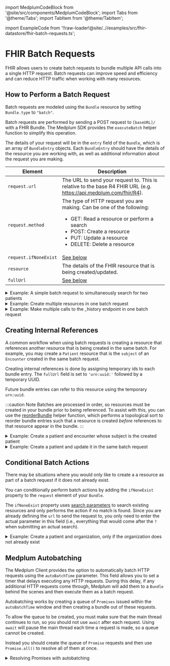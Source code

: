 import MedplumCodeBlock from '@site/src/components/MedplumCodeBlock';
import Tabs from '@theme/Tabs';
import TabItem from '@theme/TabItem';

import ExampleCode from '!!raw-loader!@site/..//examples/src/fhir-datastore/fhir-batch-requests.ts';

# FHIR Batch Requests

FHIR allows users to create batch requests to bundle multiple API calls into a single HTTP request. Batch requests can improve speed and efficiency and can reduce HTTP traffic when working with many resources.

## How to Perform a Batch Request

Batch requests are modeled using the `Bundle` resource by setting `Bundle.type` to `"batch"`.

Batch requests are performed by sending a POST request to `[baseURL]/` with a FHIR Bundle. The Medplum SDK provides the `executeBatch` helper function to simplify this operation.

The details of your request will be in the `entry` field of the `Bundle`, which is an array of `BundleEntry` objects. Each `BundleEntry` should have the details of the resource you are working with, as well as additional information about the request you are making.

| Element               | Description                                                                                                                                                                                                                  |
| --------------------- | ---------------------------------------------------------------------------------------------------------------------------------------------------------------------------------------------------------------------------- |
| `request.url`         | The URL to send your request to. This is relative to the base R4 FHIR URL (e.g. https://api.medplum.com/fhir/R4).                                                                                                            |
| `request.method`      | The type of HTTP request you are making. Can be one of the following: <ul><li>GET: Read a resource or perform a search</li><li>POST: Create a resource</li><li>PUT: Update a resource</li><li>DELETE: Delete a resource</li></ul> |
| `request.ifNoneExist` | [See below](#conditional-batch-actions)                                                                                                                                                                                      |
| `resource`            | The details of the FHIR resource that is being created/updated.                                                                                                                                                              |
| `fullUrl`             | [See below](#creating-internal-references)                                                                                                                                                                                   |

<details><summary>Example: A simple batch request to simultaneously search for two patients</summary>
<Tabs groupId="language">
  <TabItem value="ts" label="Typescript">
    <MedplumCodeBlock language="ts" selectBlocks="simpleBatchTs">
      {ExampleCode}
    </MedplumCodeBlock>
  </TabItem>
  <TabItem value="cli" label="CLI">
    <MedplumCodeBlock language="bash" selectBlocks="simpleBatchCli">
      {ExampleCode}
    </MedplumCodeBlock>
  </TabItem>
  <TabItem value="curl" label="cURL">
    <MedplumCodeBlock language="bash" selectBlocks="simpleBatchCurl">
      {ExampleCode}
    </MedplumCodeBlock>
  </TabItem>
</Tabs>
</details>

<details><summary>Example: Create multiple resources in one batch request</summary>
  <MedplumCodeBlock language="ts" selectBlocks="batchCreate">
    {ExampleCode}
  </MedplumCodeBlock>
</details>

<details><summary>Example: Make multiple calls to the _history endpoint in one batch request</summary>
  <MedplumCodeBlock language="ts" selectBlocks="historyEndpoint">
    {ExampleCode}
  </MedplumCodeBlock>
</details>

## Creating Internal References

A common workflow when using batch requests is creating a resource that references another resource that is being created in the same batch. For example, you may create a `Patient` resource that is the `subject` of an `Encounter` created in the same batch request.

Creating internal references is done by assigning temporary ids to each bundle entry. The `fullUrl` field is set to `'urn:uuid:'` followed by a temporary UUID.

Future bundle entries can refer to this resource using the temporary `urn:uuid`.

:::caution Note
Batches are processed in order, so resources must be created in your bundle prior to being referenced. To assist with this, you can use the [reorderBundle](docs/sdk/modules#reorderBundle) helper function, which performs a topological sort to reorder bundle entries such that a resource is created _before_ references to that resource appear in the bundle.
:::

<details><summary>Example: Create a patient and encounter whose subject is the created patient</summary>
  <MedplumCodeBlock language="ts" selectBlocks="internalReference">
    {ExampleCode}
  </MedplumCodeBlock>
</details>

<details><summary>Example: Create a patient and update it in the same batch request</summary>
  <MedplumCodeBlock language="ts" selectBlocks="createThenUpdate">
    {ExampleCode}
  </MedplumCodeBlock>
</details>

## Conditional Batch Actions

There may be situations where you would only like to create a a resource as part of a batch request if it does not already exist.

You can conditionally perform batch actions by adding the `ifNoneExist` property to the `request` element of your `Bundle`.

The `ifNoneExist` property uses [search parameters](/docs/search/basic-search#search-parameters) to search existing resources and only performs the action if no match is found. Since you are already defining the `url` to send the request to, you only need to enter the actual parameter in this field (i.e., everything that would come after the `?` when submitting an actual search).

<details><summary>Example: Create a patient and organization, only if the organization does not already exist</summary>
  <MedplumCodeBlock language="ts" selectBlocks="conditionalCreate">
    {ExampleCode}
  </MedplumCodeBlock>
</details>

## Medplum Autobatching

The Medplum Client provides the option to automatically batch HTTP requests using the `autoBatchTime` parameter. This field allows you to set a timer that delays executing any HTTP requests. During this delay, if any additional HTTP requests come through, Medplum will add them to a `Bundle` behind the scenes and then execute them as a batch request.

Autobatching works by creating a queue of `Promises` issued within the `autoBatchTime` window and then creating a bundle out of these requests.

To allow the queue to be created, you must make sure that the main thread continues to run, so you should not use `await` after each request. Using `await` will pause the main thread each time a request is made, so a queue cannot be created.

Instead you should create the queue of `Promise` requests and then use `Promise.all()` to resolve all of them at once.

<details><summary>Resolving Promises with autobatching</summary>
  ❌ WRONG
  <MedplumCodeBlock language="ts" selectBlocks="autobatchingWrong">
    {ExampleCode}
  </MedplumCodeBlock>
  ✅ CORRECT
  <MedplumCodeBlock language="ts" selectBlocks="autobatchingCorrect">
    {ExampleCode}
  </MedplumCodeBlock>
</details>
